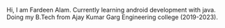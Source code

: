 Hi, I am Fardeen Alam.
Currently learning android development with java.
Doing my B.Tech from Ajay Kumar Garg Engineering college (2019-2023).

<!---
fardeenalam/fardeenalam is a ✨ special ✨ repository because its `README.md` (this file) appears on your GitHub profile.
You can click the Preview link to take a look at your changes.
--->
